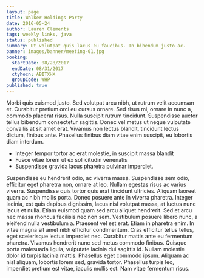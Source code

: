 ```yaml
---
layout: page
title: Walker Holdings Party
date: 2016-05-24
author: Lauren Clements
tags: weekly links, java
status: published
summary: Ut volutpat quis lacus eu faucibus. In bibendum justo ac.
banner: images/banner/meeting-01.jpg
booking:
  startDate: 08/28/2017
  endDate: 08/31/2017
  ctyhocn: ABITXHX
  groupCode: WHP
published: true
---
```

Morbi quis euismod justo. Sed volutpat arcu nibh, ut rutrum velit accumsan et. Curabitur pretium orci eu cursus ornare. Sed risus mi, ornare in nunc a, commodo placerat risus. Nulla suscipit rutrum tincidunt. Suspendisse auctor tellus bibendum consectetur sagittis. Donec vel metus ut neque vulputate convallis at sit amet erat. Vivamus non lectus blandit, tincidunt lectus dictum, finibus ante. Phasellus finibus diam vitae enim suscipit, eu lobortis diam interdum.

* Integer tempor tortor ac erat molestie, in suscipit massa blandit
* Fusce vitae lorem ut ex sollicitudin venenatis
* Suspendisse gravida lacus pharetra pulvinar imperdiet.

Suspendisse eu hendrerit odio, ac viverra massa. Suspendisse sem odio, efficitur eget pharetra non, ornare at leo. Nullam egestas risus ac varius viverra. Suspendisse quis tortor quis erat tincidunt ultricies. Aliquam laoreet quam ac nibh mollis porta. Donec posuere ante in viverra pharetra. Integer lacinia, est quis dapibus dignissim, lacus nisl volutpat massa, at luctus nunc lacus et nulla. Etiam euismod quam sed arcu aliquet hendrerit. Sed et arcu nec massa rhoncus facilisis nec non sem.
Vestibulum posuere libero nunc, a eleifend nulla vestibulum a. Praesent vel est erat. Etiam in pharetra enim. In vitae magna sit amet nibh efficitur condimentum. Cras efficitur tellus tellus, eget scelerisque lectus imperdiet nec. Curabitur mattis ante eu fermentum pharetra. Vivamus hendrerit nunc sed metus commodo finibus. Quisque porta malesuada ligula, vulputate lacinia dui sagittis id. Nullam molestie dolor id turpis lacinia mattis. Phasellus eget commodo ipsum. Aliquam ac nisl aliquam, lobortis lorem sed, gravida tortor. Phasellus turpis leo, imperdiet pretium est vitae, iaculis mollis est. Nam vitae fermentum risus.
